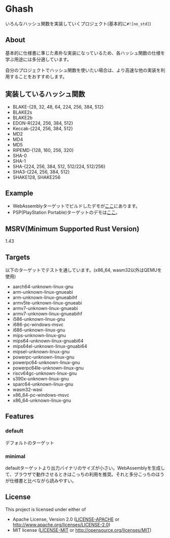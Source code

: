 # Ghash

いろんなハッシュ関数を実装していくプロジェクト(基本的に`#![no_std]`)

## About

基本的に仕様書に準じた素朴な実装になっているため、各ハッシュ関数の仕様を学ぶ用途には多分適しています。

自分のプロジェクトでハッシュ関数を使いたい場合は、より高速な他の実装を利用することをおすすめします。

## 実装しているハッシュ関数

* BLAKE-{28, 32, 48, 64, 224, 256, 384, 512}
* BLAKE2s
* BLAKE2b
* EDON-R{224, 256, 384, 512}
* Keccak-{224, 256, 384, 512}
* MD2
* MD4
* MD5
* RIPEMD-{128, 160, 256, 320}
* SHA-0
* SHA-1
* SHA-{224, 256, 384, 512, 512/224, 512/256}
* SHA3-{224, 256, 384, 512}
* SHAKE128, SHAKE256

## Example

* WebAssemblyターゲットでビルドしたデモが[ここ](https://ghash.glatan.vercel.app/)にあります。
* PSP(PlayStation Portable)ターゲットのデモは[ここ](https://gitlab.com/glatan/ghash-psp)。

## MSRV(Minimum Supported Rust Version)

1.43

## Targets

以下のターゲットでテストを通しています。(x86_64, wasm32以外はQEMUを使用)

* aarch64-unknown-linux-gnu
* arm-unknown-linux-gnueabi
* arm-unknown-linux-gnueabihf
* armv5te-unknown-linux-gnueabi
* armv7-unknown-linux-gnueabi
* armv7-unknown-linux-gnueabihf
* i586-unknown-linux-gnu
* i686-pc-windows-msvc
* i686-unknown-linux-gnu
* mips-unknown-linux-gnu
* mips64-unknown-linux-gnuabi64
* mips64el-unknown-linux-gnuabi64
* mipsel-unknown-linux-gnu
* powerpc-unknown-linux-gnu
* powerpc64-unknown-linux-gnu
* powerpc64le-unknown-linux-gnu
* riscv64gc-unknown-linux-gnu
* s390x-unknown-linux-gnu
* sparc64-unknown-linux-gnu
* wasm32-wasi
* x86_64-pc-windows-msvc
* x86_64-unknown-linux-gnu

## Features

### default

デフォルトのターゲット

### minimal

defaultターゲットより出力バイナリのサイズが小さい。WebAssemblyを生成して、ブラウザで動作させるときはこっちの利用を推奨。それと多分こっちのほうが仕様書と比べながら読みやすい。

## License

This project is licensed under either of

* Apache License, Version 2.0 ([LICENSE-APACHE](./LICENSE-APACHE) or http://www.apache.org/licenses/LICENSE-2.0)
* MIT license ([LICENSE-MIT](./LICENSE-MIT) or http://opensource.org/licenses/MIT)
